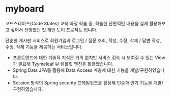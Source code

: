 # myboard

코드스테이츠(Code States) 교욱 과정 학습 중, 학습한 단편적인 내용을 실제 활용해보고 싶어서 진행했던 첫 개인 토이 프로젝트 입니다. 


단순한 게시판 서비스로
회원가입과 로그인 / 질문 조회, 작성, 수정, 삭제 / 답변 작성, 수정, 삭제 기능을 제공하는 서비스입니다. 


- 프론트엔드에 대한 기술적 지식은 거의 없지만 서비스 접속 시 보여질 수 있는 View가 필요해 Tyymeleaf 뷰 템플릿 엔진을 활용했습니다.
- Spring Data JPA를 활용해 Data Access 계층에 대한 기능을 개발/구현하였습니다. 
- Session 방식의 Spring security 프레임워크를 활용해 인증과 인가 기능을 개발/구현하였습니다.

